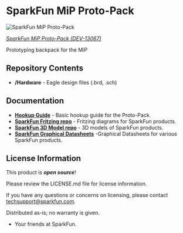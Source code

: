 SparkFun MiP Proto-Pack
==============

![SparkFun MiP Proto-Pack](https://cdn.sparkfun.com//assets/parts/1/0/0/9/8/13067-01.jpg)

[*SparkFun MiP Proto-Pack (DEV-13067)*](https://www.sparkfun.com/products/13067)

Prototyping backpack for the MiP

Repository Contents
-------------------

* **/Hardware** - Eagle design files (.brd, .sch)

Documentation
--------------
* **[Hookup Guide](https://learn.sparkfun.com/tutorials/hacking-the-mip---proto-pack)** - Basic hookup guide for the Proto-Pack.
* **[SparkFun Fritzing repo](https://github.com/sparkfun/Fritzing_Parts)** - Fritzing diagrams for SparkFun products.
* **[SparkFun 3D Model repo](https://github.com/sparkfun/3D_Models)** - 3D models of SparkFun products. 
* **[SparkFun Graphical Datasheets](https://github.com/sparkfun/Graphical_Datasheets)** -Graphical Datasheets for various SparkFun products.

License Information
-------------------

This product is _**open source**_! 

Please review the LICENSE.md file for license information. 

If you have any questions or concerns on licensing, please contact techsupport@sparkfun.com.

Distributed as-is; no warranty is given.

- Your friends at SparkFun.